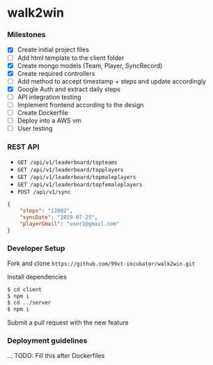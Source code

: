 # walk2win

### Milestones

- [x] Create initial project files
- [ ] Add html template to the client folder
- [x] Create mongo models (Team, Player, SyncRecord)
- [x] Create required controllers 
- [ ] Add method to accept timestamp + steps and update accordingly 
- [x] Google Auth and extract daily steps 
- [ ] API integration testing
- [ ] Implement frontend according to the design
- [ ] Create Dockerfile
- [ ] Deploy into a AWS vm
- [ ] User testing

### REST API

- `GET /api/v1/leaderboard/topteams`
- `GET /api/v1/leaderboard/topplayers`
- `GET /api/v1/leaderboard/topmaleplayers`
- `GET /api/v1/leaderboard/topfemaleplayers`
- `POST /api/v1/sync`

```json
{
    "steps": "12002",
    "syncDate": "2019-07-25",
    "playerGmail": "user1@gmail.com"
}
```
### Developer Setup

Fork and clone `https://github.com/99xt-incubator/walk2win.git`

Install dependencies 

```bash
$ cd client
$ npm i
$ cd ../server
$ npm i
```
Submit a pull request with the new feature


### Deployment guidelines

... TODO: Fill this after Dockerfiles 
